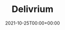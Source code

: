 ---
title: Delivrium
stack: MERN - React Native
slug: https://snack.expo.dev/@stilgar/delivrium
date: 2021-10-25T00:00+00:00
thumbs: ../images/img/livre.jpg
---